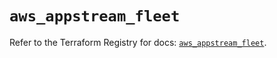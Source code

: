 # `aws_appstream_fleet`

Refer to the Terraform Registry for docs: [`aws_appstream_fleet`](https://registry.terraform.io/providers/hashicorp/aws/5.52.0/docs/resources/appstream_fleet).
